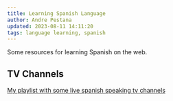 ```yaml
---
title: Learning Spanish Language
author: Andre Pestana
updated: 2023-08-11 14:11:20
tags: language learning, spanish
---
```


<!-- excerpt -->

Some resources for learning Spanish on the web.

<!-- excerpt -->

## TV Channels

[My playlist with some live spanish speaking tv channels](https://www.youtube.com/watch?v=HPiv1pzIPRc&list=PLdfr6HQrFBncuisWM9TkaNfN3oniL5XqN)
